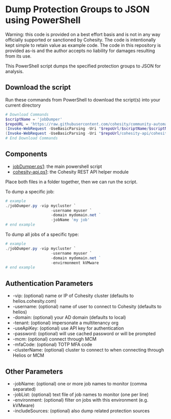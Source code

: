 # Dump Protection Groups to JSON using PowerShell

Warning: this code is provided on a best effort basis and is not in any way officially supported or sanctioned by Cohesity. The code is intentionally kept simple to retain value as example code. The code in this repository is provided as-is and the author accepts no liability for damages resulting from its use.

This PowerShell script dumps the specified protection groups to JSON for analysis.

## Download the script

Run these commands from PowerShell to download the script(s) into your current directory

```powershell
# Download Commands
$scriptName = 'jobDumper'
$repoURL = 'https://raw.githubusercontent.com/cohesity/community-automation-samples/main/powershell'
(Invoke-WebRequest -UseBasicParsing -Uri "$repoUrl/$scriptName/$scriptName.ps1").content | Out-File "$scriptName.ps1"; (Get-Content "$scriptName.ps1") | Set-Content "$scriptName.ps1"
(Invoke-WebRequest -UseBasicParsing -Uri "$repoUrl/cohesity-api/cohesity-api.ps1").content | Out-File cohesity-api.ps1; (Get-Content cohesity-api.ps1) | Set-Content cohesity-api.ps1
# End Download Commands
```

## Components

* [jobDumper.ps1](https://raw.githubusercontent.com/cohesity/community-automation-samples/main/powershell/jobDumper/jobDumper.ps1): the main powershell script
* [cohesity-api.ps1](https://raw.githubusercontent.com/cohesity/community-automation-samples/main/powershell/cohesity-api/cohesity-api.ps1): the Cohesity REST API helper module

Place both files in a folder together, then we can run the script.

To dump a specific job:

```powershell
# example
./jobDumper.py -vip mycluster `
                    -username myuser `
                    -domain mydomain.net ` 
                    -jobName 'my job'
# end example
```

To dump all jobs of a specific type:

```powershell
# example
./jobDumper.py -vip mycluster `
                    -username myuser `
                    -domain mydomain.net ` 
                    -envirmonment kVMware
# end example
```

## Authentication Parameters

* -vip: (optional) name or IP of Cohesity cluster (defaults to helios.cohesity.com)
* -username: (optional) name of user to connect to Cohesity (defaults to helios)
* -domain: (optional) your AD domain (defaults to local)
* -tenant: (optional) impersonate a multitenancy org
* -useApiKey: (optional) use API key for authentication
* -password: (optional) will use cached password or will be prompted
* -mcm: (optional) connect through MCM
* -mfaCode: (optional) TOTP MFA code
* -clusterName: (optional) cluster to connect to when connecting through Helios or MCM

## Other Parameters

* -jobName: (optional) one or more job names to monitor (comma separated)
* -jobList: (optional) text file of job names to monitor (one per line)
* -environment: (optional) filter on jobs with this environment (e.g. kVMware)
* -includeSources: (optional) also dump related protection sources
